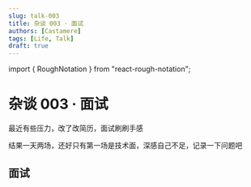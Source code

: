 ```yaml
---
slug: talk-003
title: 杂谈 003 · 面试
authors: [Castamere]
tags: [Life, Talk]
draft: true
---
```


import { RoughNotation } from "react-rough-notation";

# 杂谈 003 · 面试

最近有些压力，改了改简历，面试刷刷手感

结果一天两场，还好只有第一场是技术面，深感自己不足，记录一下问题吧

<!-- truncate -->

## 面试